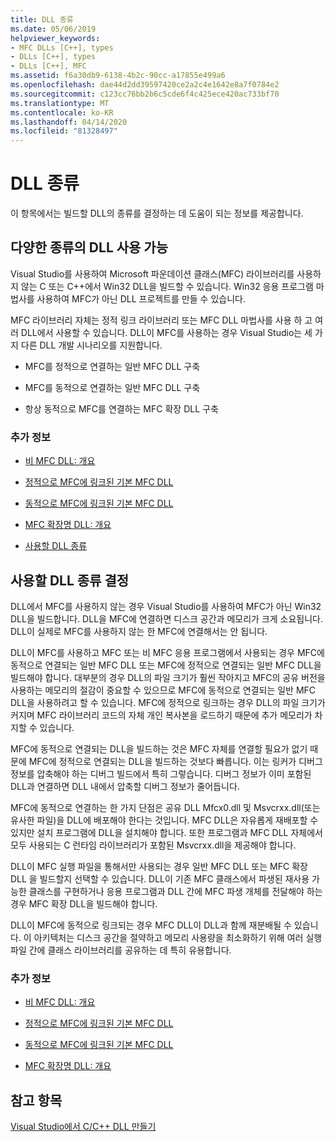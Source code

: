 ```yaml
---
title: DLL 종류
ms.date: 05/06/2019
helpviewer_keywords:
- MFC DLLs [C++], types
- DLLs [C++], types
- DLLs [C++], MFC
ms.assetid: f6a30db9-6138-4b2c-90cc-a17855e499a6
ms.openlocfilehash: dae44d2dd39597420ce2a2c4e1642e8a7f0784e2
ms.sourcegitcommit: c123cc76bb2b6c5cde6f4c425ece420ac733bf70
ms.translationtype: MT
ms.contentlocale: ko-KR
ms.lasthandoff: 04/14/2020
ms.locfileid: "81328497"
---
```

# <a name="kinds-of-dlls"></a>DLL 종류

이 항목에서는 빌드할 DLL의 종류를 결정하는 데 도움이 되는 정보를 제공합니다.

## <a name="different-kinds-of-dlls-available"></a><a name="_core_the_different_kinds_of_dlls_available_with_visual_c.2b2b"></a>다양한 종류의 DLL 사용 가능

Visual Studio를 사용하여 Microsoft 파운데이션 클래스(MFC) 라이브러리를 사용하지 않는 C 또는 C++에서 Win32 DLL을 빌드할 수 있습니다. Win32 응용 프로그램 마법사를 사용하여 MFC가 아닌 DLL 프로젝트를 만들 수 있습니다.

MFC 라이브러리 자체는 정적 링크 라이브러리 또는 MFC DLL 마법사를 사용 하 고 여러 DLL에서 사용할 수 있습니다. DLL이 MFC를 사용하는 경우 Visual Studio는 세 가지 다른 DLL 개발 시나리오를 지원합니다.

- MFC를 정적으로 연결하는 일반 MFC DLL 구축

- MFC를 동적으로 연결하는 일반 MFC DLL 구축

- 항상 동적으로 MFC를 연결하는 MFC 확장 DLL 구축

### <a name="what-do-you-want-to-know-more-about"></a>추가 정보

- [비 MFC DLL: 개요](non-mfc-dlls-overview.md)

- [정적으로 MFC에 링크된 기본 MFC DLL](regular-dlls-statically-linked-to-mfc.md)

- [동적으로 MFC에 링크된 기본 MFC DLL](regular-dlls-dynamically-linked-to-mfc.md)

- [MFC 확장명 DLL: 개요](extension-dlls-overview.md)

- [사용할 DLL 종류](#_core_which_kind_of_dll_to_use)

## <a name="deciding-which-kind-of-dll-to-use"></a><a name="_core_which_kind_of_dll_to_use"></a>사용할 DLL 종류 결정

DLL에서 MFC를 사용하지 않는 경우 Visual Studio를 사용하여 MFC가 아닌 Win32 DLL을 빌드합니다. DLL을 MFC에 연결하면 디스크 공간과 메모리가 크게 소요됩니다. DLL이 실제로 MFC를 사용하지 않는 한 MFC에 연결해서는 안 됩니다.

DLL이 MFC를 사용하고 MFC 또는 비 MFC 응용 프로그램에서 사용되는 경우 MFC에 동적으로 연결되는 일반 MFC DLL 또는 MFC에 정적으로 연결되는 일반 MFC DLL을 빌드해야 합니다. 대부분의 경우 DLL의 파일 크기가 훨씬 작아지고 MFC의 공유 버전을 사용하는 메모리의 절감이 중요할 수 있으므로 MFC에 동적으로 연결되는 일반 MFC DLL을 사용하려고 할 수 있습니다. MFC에 정적으로 링크하는 경우 DLL의 파일 크기가 커지며 MFC 라이브러리 코드의 자체 개인 복사본을 로드하기 때문에 추가 메모리가 차지할 수 있습니다.

MFC에 동적으로 연결되는 DLL을 빌드하는 것은 MFC 자체를 연결할 필요가 없기 때문에 MFC에 정적으로 연결되는 DLL을 빌드하는 것보다 빠릅니다. 이는 링커가 디버그 정보를 압축해야 하는 디버그 빌드에서 특히 그렇습니다. 디버그 정보가 이미 포함된 DLL과 연결하면 DLL 내에서 압축할 디버그 정보가 줄어듭니다.

MFC에 동적으로 연결하는 한 가지 단점은 공유 DLL Mfcx0.dll 및 Msvcrxx.dll(또는 유사한 파일)을 DLL에 배포해야 한다는 것입니다. MFC DLL은 자유롭게 재배포할 수 있지만 설치 프로그램에 DLL을 설치해야 합니다. 또한 프로그램과 MFC DLL 자체에서 모두 사용되는 C 런타임 라이브러리가 포함된 Msvcrxx.dll을 제공해야 합니다.

DLL이 MFC 실행 파일을 통해서만 사용되는 경우 일반 MFC DLL 또는 MFC 확장 DLL 을 빌드할지 선택할 수 있습니다. DLL이 기존 MFC 클래스에서 파생된 재사용 가능한 클래스를 구현하거나 응용 프로그램과 DLL 간에 MFC 파생 개체를 전달해야 하는 경우 MFC 확장 DLL을 빌드해야 합니다.

DLL이 MFC에 동적으로 링크되는 경우 MFC DLL이 DLL과 함께 재분배될 수 있습니다. 이 아키텍처는 디스크 공간을 절약하고 메모리 사용량을 최소화하기 위해 여러 실행 파일 간에 클래스 라이브러리를 공유하는 데 특히 유용합니다.

### <a name="what-do-you-want-to-know-more-about"></a>추가 정보

- [비 MFC DLL: 개요](non-mfc-dlls-overview.md)

- [정적으로 MFC에 링크된 기본 MFC DLL](regular-dlls-statically-linked-to-mfc.md)

- [동적으로 MFC에 링크된 기본 MFC DLL](regular-dlls-dynamically-linked-to-mfc.md)

- [MFC 확장명 DLL: 개요](extension-dlls-overview.md)

## <a name="see-also"></a>참고 항목

[Visual Studio에서 C/C++ DLL 만들기](dlls-in-visual-cpp.md)
